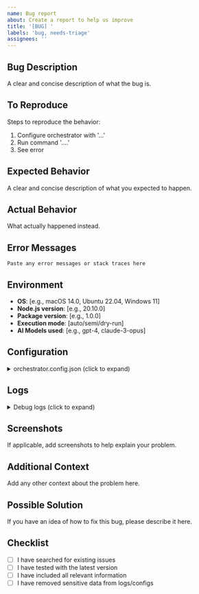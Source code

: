 ```yaml
---
name: Bug report
about: Create a report to help us improve
title: '[BUG] '
labels: 'bug, needs-triage'
assignees: ''
---
```


## Bug Description
A clear and concise description of what the bug is.

## To Reproduce
Steps to reproduce the behavior:
1. Configure orchestrator with '...'
2. Run command '....'
3. See error

## Expected Behavior
A clear and concise description of what you expected to happen.

## Actual Behavior
What actually happened instead.

## Error Messages
```
Paste any error messages or stack traces here
```

## Environment
- **OS**: [e.g., macOS 14.0, Ubuntu 22.04, Windows 11]
- **Node.js version**: [e.g., 20.10.0]
- **Package version**: [e.g., 1.0.0]
- **Execution mode**: [auto/semi/dry-run]
- **AI Models used**: [e.g., gpt-4, claude-3-opus]

## Configuration
<details>
<summary>orchestrator.config.json (click to expand)</summary>

```json
// Paste your configuration here (remove sensitive data)
```
</details>

## Logs
<details>
<summary>Debug logs (click to expand)</summary>

```
// Paste relevant log output here
```
</details>

## Screenshots
If applicable, add screenshots to help explain your problem.

## Additional Context
Add any other context about the problem here.

## Possible Solution
If you have an idea of how to fix this bug, please describe it here.

## Checklist
- [ ] I have searched for existing issues
- [ ] I have tested with the latest version
- [ ] I have included all relevant information
- [ ] I have removed sensitive data from logs/configs